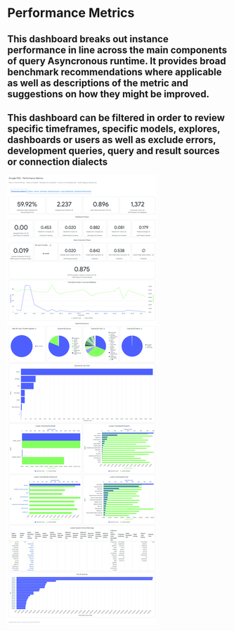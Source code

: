 
   # Performance Metrics
   
   ## This dashboard breaks out instance performance in line across the main components of query Asyncronous runtime. It provides broad benchmark recommendations where applicable as well as descriptions of the metric and suggestions on how they might be improved.
   
   
   ## This dashboard can be filtered in order to review specific timeframes, specific models, explores, dashboards or users as well as exclude errors, development queries, query and result sources or connection dialects

   ![Dashboard Screenshot](/documentation/images/Google_PSO_-_Performance_Metrics_2024-01-02T0606.png)

   